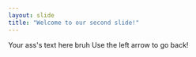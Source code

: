 ```yaml
---
layout: slide
title: "Welcome to our second slide!"
---
```

Your ass's text here bruh
Use the left arrow to go back!
